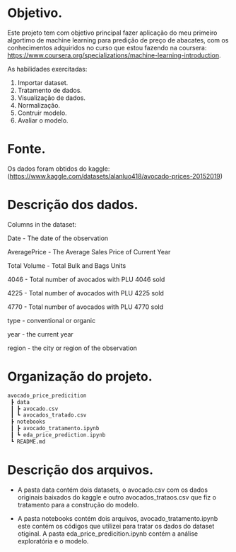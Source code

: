 # Objetivo.
  Este projeto tem com objetivo principal fazer aplicação do meu primeiro algortimo de machine learning para predição de preço de abacates, com os conhecimentos adquiridos no curso que estou fazendo na coursera: https://www.coursera.org/specializations/machine-learning-introduction.

As habilidades exercitadas:
1. Importar dataset.
2. Tratamento de dados.
3. Visualização de dados.
4. Normalização.
5. Contruir modelo.
6. Avaliar o modelo.


# Fonte.

Os dados foram obtidos do kaggle: (https://www.kaggle.com/datasets/alanluo418/avocado-prices-20152019) 


# Descrição dos dados.


Columns in the dataset:

  Date - The date of the observation

  AveragePrice - The Average Sales Price of Current Year

  Total Volume - Total Bulk and Bags Units

  4046 - Total number of avocados with PLU 4046 sold

  4225 - Total number of avocados with PLU 4225 sold

  4770 - Total number of avocados with PLU 4770 sold

  type - conventional or organic

  year - the current year

  region - the city or region of the observation

  
# Organização do projeto.

``` sh
avocado_price_predicition
 ┣ data
 ┃ ┣ avocado.csv
 ┃ ┗ avocados_tratado.csv
 ┣ notebooks
 ┃ ┣ avocado_tratamento.ipynb
 ┃ ┗ eda_price_prediction.ipynb
 ┗ README.md
 ```

# Descrição dos arquivos.
  
* A pasta data contém dois datasets, o avocado.csv com os dados originais baixados do kaggle e outro avocados_trataos.csv que fiz o tratamento para a construção do modelo.
  
* A pasta notebooks contém dois arquivos, avocado_tratamento.ipynb este contém os códigos que utilizei para tratar os dados do dataset otiginal. A pasta eda_price_predicition.ipynb contém a análise exploratória e o modelo. 
